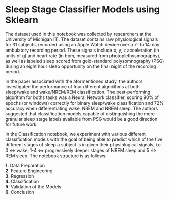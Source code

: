 # Sleep Stage Classifier Models using Sklearn

The dataset used in this notebook was collected by researchers at the University of Michigan [1]. The dataset contains raw physiological signals for 31 subjects, recorded using an Apple Watch device over a 7- to 14-day ambulatory recording period. These signals include x, y, z acceleration (in units of g) and heart rate (in bpm, measured from photoplethysmography), as well as labeled sleep scored from gold-standard polysomnography (PSG) during an eight hour sleep opportunity on the final night of the recording period.

In the paper associated with the aformentioned study, the authors investigated the performance of four different algorithms at both sleep/wake and wake\/NREM\/REM classification. The best-performing algorithm for boths tasks was a Neural Network classifier, scoring 90% of epochs (or windows) correctly for binary sleep/wake classification and 72% accuracy when differentiating wake, NREM and NREM sleep. The authors suggested that classification models capable of distinguishing the more granular sleep stage labels available from PSG would be a good direction for future work.

In the Classification notebook, we experiment with various different classification models with the goal of being able to predict which of the five different stages of sleep a subject is in given their physiological signals, i.e. 0 $\Leftrightarrow$ wake; 1-4 $\Leftrightarrow$ progressively deeper stages of NREM sleep and 5 $\Leftrightarrow$ REM sleep. The notebook structure is as follows:

**1.**   Data Preparation  
**2.**   Feature Engineering  
**3.**   Regression  
**4.**   Classification  
**5.**   Validation of the Models  
**6.**   Conclusion  
